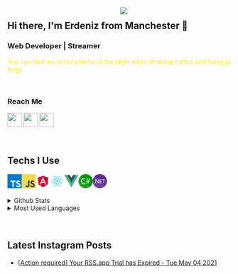 <img src="https://media.giphy.com/media/BlWF2vzpIPB0A/giphy.gif"  width="250" align="right"/>

## Hi there, I'm Erdeniz from Manchester 👋

### Web Developer | Streamer

<font color="yellow">You can find me at the middle of the night while drinking coffee and fixing js bugs</font>

<br/>

### Reach Me

[<img height="32" width="32" src="https://unpkg.com/simple-icons@v4/icons/twitter.svg" />][twitter]
[<img height="32" width="32" src="https://unpkg.com/simple-icons@v4/icons/twitch.svg" />][twitch]
[<img height="32" width="32" src="https://unpkg.com/simple-icons@v4/icons/instagram.svg" />][instagram]

<br/>

## Techs I Use

<img align="left" height="32" width="32" src="https://raw.githubusercontent.com/github/explore/80688e429a7d4ef2fca1e82350fe8e3517d3494d/topics/typescript/typescript.png">
<img align="left" height="32" width="32" src="https://raw.githubusercontent.com/github/explore/80688e429a7d4ef2fca1e82350fe8e3517d3494d/topics/javascript/javascript.png">
<img align="left" height="32" width="32" src="https://raw.githubusercontent.com/github/explore/80688e429a7d4ef2fca1e82350fe8e3517d3494d/topics/angular/angular.png">
<img align="left" height="32" width="32" src="https://raw.githubusercontent.com/github/explore/80688e429a7d4ef2fca1e82350fe8e3517d3494d/topics/react/react.png">
<img align="left" height="32" width="32" src="https://raw.githubusercontent.com/github/explore/80688e429a7d4ef2fca1e82350fe8e3517d3494d/topics/vue/vue.png">
<img align="left" height="32" width="32" src="https://raw.githubusercontent.com/github/explore/80688e429a7d4ef2fca1e82350fe8e3517d3494d/topics/csharp/csharp.png">
<img align="left" height="32" width="32" src="https://raw.githubusercontent.com/github/explore/80688e429a7d4ef2fca1e82350fe8e3517d3494d/topics/dotnet/dotnet.png">

<br/>
<br/>
<br/>

<details>
    <summary>Github Stats</summary>
    <img src="https://github-readme-stats.vercel.app/api?username=erdenizkorkmaz">
</details>

<details>
    <summary>Most Used Languages</summary>
    <img src="https://github-readme-stats.vercel.app/api/top-langs/?username=erdenizkorkmaz&layout=compact">
</details>

<br/>
<br/>

## Latest Instagram Posts
<!-- BLOG-POST-LIST:START -->
- [[Action required] Your RSS.app Trial has Expired - Tue May 04 2021](https://rss.app)
<!-- BLOG-POST-LIST:END -->


[twitter]: https://twitter.com/erdenizkorkmaz_
[twitch]: https://www.twitch.tv/erdenizkorkmaz
[instagram]: https://www.instagram.com/erdenizkorkmaz_


